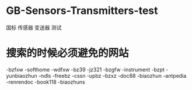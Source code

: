 ﻿# GB-Sensors-Transmitters-test

国标 传感器 变送器 测试

# 搜索的时候必须避免的网站
 -bzfxw -softhome -wdfxw -bz39 -jz321 -bzgfw -instrument -bzpt -yunbiaozhun -ndls -freebz -cssn -upbz -bzxz -doc88 -biaozhun -antpedia -renrendoc -book118 -biaozhuns
